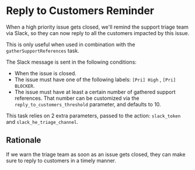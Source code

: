 # Reply to Customers Reminder

When a high priority issue gets closed, we'll remind the support triage team via Slack, so they can now reply to all the customers impacted by this issue.

This is only useful when used in combination with the `gatherSupportReferences` task.

The Slack message is sent in the following conditions:

- When the issue is closed.
- The issue must have one of the following labels: `[Pri] High` , `[Pri] BLOCKER`.
- The issue must have at least a certain number of gathered support references. That number can be customized via the `reply_to_customers_threshold` parameter, and defaults to 10.

This task relies on 2 extra parameters, passed to the action: `slack_token` and `slack_he_triage_channel`.

## Rationale

If we warn the triage team as soon as an issue gets closed, they can make sure to reply to customers in a timely manner.
